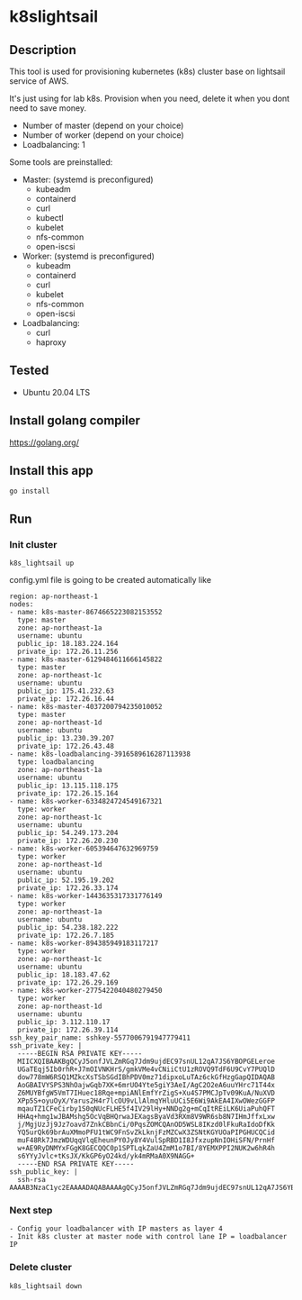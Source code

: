 # k8slightsail
## Description
This tool is used for provisioning kubernetes (k8s) cluster base on lightsail service of AWS.

It's just using for lab k8s. Provision when you need, delete it when you dont need to save money.
- Number of master (depend on your choice)
- Number of worker (depend on your choice)
- Loadbalancing: 1

Some tools are preinstalled:
- Master: (systemd is preconfigured)
    - kubeadm
    - containerd
    - curl
    - kubectl
    - kubelet
    - nfs-common
    - open-iscsi
- Worker: (systemd is preconfigured)
    - kubeadm
    - containerd
    - curl
    - kubelet
    - nfs-common
    - open-iscsi
- Loadbalancing:
    - curl
    - haproxy
## Tested

- Ubuntu 20.04 LTS

## Install golang compiler
https://golang.org/
## Install this app
`go install`
## Run
### Init cluster
`k8s_lightsail up`

config.yml file is going to be created automatically like
    
    region: ap-northeast-1
    nodes:
    - name: k8s-master-8674665223082153552
      type: master
      zone: ap-northeast-1a
      username: ubuntu
      public_ip: 18.183.224.164
      private_ip: 172.26.11.256
    - name: k8s-master-6129484611666145822
      type: master
      zone: ap-northeast-1c
      username: ubuntu
      public_ip: 175.41.232.63
      private_ip: 172.26.16.44
    - name: k8s-master-4037200794235010052
      type: master
      zone: ap-northeast-1d
      username: ubuntu
      public_ip: 13.230.39.207
      private_ip: 172.26.43.48
    - name: k8s-loadbalancing-3916589616287113938
      type: loadbalancing
      zone: ap-northeast-1a
      username: ubuntu
      public_ip: 13.115.118.175
      private_ip: 172.26.15.164
    - name: k8s-worker-6334824724549167321
      type: worker
      zone: ap-northeast-1c
      username: ubuntu
      public_ip: 54.249.173.204
      private_ip: 172.26.20.230
    - name: k8s-worker-605394647632969759
      type: worker
      zone: ap-northeast-1d
      username: ubuntu
      public_ip: 52.195.19.202
      private_ip: 172.26.33.174
    - name: k8s-worker-1443635317331776149
      type: worker
      zone: ap-northeast-1a
      username: ubuntu
      public_ip: 54.238.182.222
      private_ip: 172.26.7.185
    - name: k8s-worker-894385949183117217
      type: worker
      zone: ap-northeast-1c
      username: ubuntu
      public_ip: 18.183.47.62
      private_ip: 172.26.29.169
    - name: k8s-worker-2775422040480279450
      type: worker
      zone: ap-northeast-1d
      username: ubuntu
      public_ip: 3.112.110.17
      private_ip: 172.26.39.114
    ssh_key_pair_name: sshkey-5577006791947779411
    ssh_private_key: |
      -----BEGIN RSA PRIVATE KEY-----
      MIICXQIBAAKBgQCyJ5onfJVLZmRGq7Jdm9ujdEC97snUL12qA7JS6YBOPGELeroe
      UGaTEqj5Ib0rhR+J7mOIVNKHrS/gmkVMe4vCNiiCtU1zROVQ9TdF6U9CvY7PUQlD
      dow778mW6RSQ1MZkcXsTSbSGdIBhPDV0mz71dipxoLuTAz6ckGfHzgGapQIDAQAB
      AoGBAIVYSPS3NhOajwGqb7XK+6mrUO4Yte5giY3AeI/AgC2O2eA6uuYHrc71T44x
      Z6MUYBfgW5VmT7IHuec18Rqe+mpiANlEmfYrZigS+Xu4S7PMCJpTv09KuA/NuXVD
      XPp5S+oyuOyX/Yarus2H4r7lcOU9vLlAlmqYHluUCi5E6Wi9AkEA4IXwOWezGGFP
      mqauTZ1CFeCirby1S0qNUcFLHE5f4IV29lHy+NNDg2g+mCqItREiLK6UiaPuhQFT
      HHAq+hmg1wJBAMshg5OcVqBHQrwaJEXagsByaVd3RXm8V9WR6sb8N7IHmJffxLxw
      j/MgjUzJj9Jz7oavd7ZnkCBbnCi/0PqsZOMCQAnOD5WSL8IKzd0lFkuRaIdoDfKk
      YQ5urQk69brAuXMmoPFU1tWC9FnSvZkLknjFzMZCwX3ZSNtKGYUOaPIPGHUCQCid
      muF48Rk7JmzWDUqqVlqEheunPY0Jy8Y4VulSpRBD1I8JfxzupNnIOHiSFN/PrnHf
      w+AE9RyDNMYxFGgK8GECQQC0p1SPTLqkZaU4ZmM1o7BI/8YEMXPPI2NUK2w6hR4h
      s6YYyJvlc+tKsJX/KkGP6yO24kd/yk4mRMaA0X9NAGG+
      -----END RSA PRIVATE KEY-----
    ssh_public_key: |
      ssh-rsa AAAAB3NzaC1yc2EAAAADAQABAAAAgQCyJ5onfJVLZmRGq7Jdm9ujdEC97snUL12qA7JS6YBOPGELeroeUGaTEqj5Ib0rhR+J7mOIVNKHrS/gmkVMe4vCNiiCtU1zROVQ9TdF6U9CvY7PUQlDdow778mW6RSQ1MZkcXsTSbSGdIBhPDV0mz71dipxoLuTAz6ckGfHzgGapG==
    
### Next step
    - Config your loadbalancer with IP masters as layer 4
    - Init k8s cluster at master node with control lane IP = loadbalancer IP
### Delete cluster
`k8s_lightsail down`